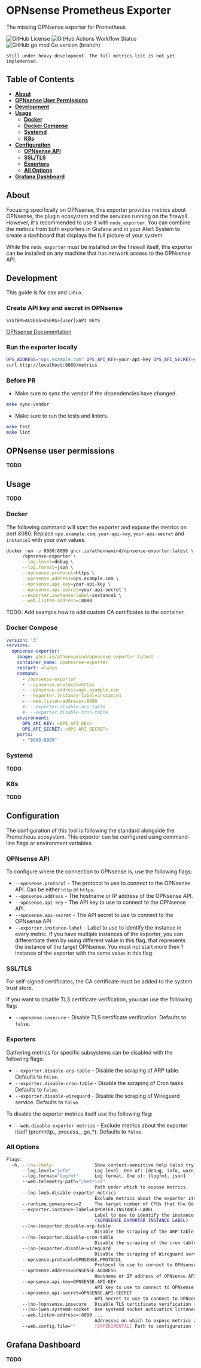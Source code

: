 # OPNsense Prometheus Exporter

The missing OPNsense exporter for Prometheus

![GitHub License](https://img.shields.io/github/license/AthennaMind/opnsense-exporter)
![GitHub Actions Workflow Status](https://img.shields.io/github/actions/workflow/status/AthennaMind/opnsense-exporter/ci.yml)
![GitHub go.mod Go version (branch)](https://img.shields.io/github/go-mod/go-version/AthennaMind/opnsense-exporter/main)

`Still under heavy development. The full metrics list is not yet implemented.`

## Table of Contents

- **[About](#about)**
- **[OPNsense User Permissions](#opnsense-user-permissions)**
- **[Development](#development)**
- **[Usage](#usage)**
  - **[Docker](#docker)**
  - **[Docker Compose](#docker-compose)**
  - **[Systemd](#systemd)**
  - **[K8s](#k8s)**
- **[Configuration](#configuration)**
  - **[OPNsense API](#opnsense-api)**
  - **[SSL/TLS](#ssltls)**
  - **[Exporters](#exporters)**
  - **[All Options](#all-options)**
- **[Grafana Dashboard](#grafana-dashboard)**

## About

Focusing specifically on OPNsense, this exporter provides metrics about OPNsense, the plugin ecosystem and the services running on the firewall. However, it's recommended to use it with `node_exporter`. You can combine the metrics from both exporters in Grafana and in your Alert System to create a dashboard that displays the full picture of your system.

While the `node_exporter` must be installed on the firewall itself, this exporter can be installed on any machine that has network access to the OPNsense API.

## Development

This guide is for osx and Linux.

### Create API key and secret in OPNsense

`SYSTEM>ACCESS>USERS>[user]>API KEYS`

[OPNsense Documentation](https://docs.opnsense.org/development/how-tos/api.html#creating-keys)

### Run the exporter locally

```bash
OPS_ADDRESS="ops.example.com" OPS_API_KEY=your-api-key OPS_API_SECRET=your-api-secret make local-run
curl http://localhost:8080/metrics
```

### Before PR

- Make sure to sync the vendor if the dependencies have changed.

```bash
make sync-vendor
```

- Make sure to run the tests and linters.

```bash
make test
make lint
```

## OPNsense user permissions

**TODO**

## Usage

**TODO**

### Docker

The following command will start the exporter and expose the metrics on port 8080. Replace `ops.example.com`, `your-api-key`, `your-api-secret` and `instance1` with your own values.

```bash
docker run -p 8080:8080 ghcr.io/athennamind/opnsense-exporter:latest \
      /opnsense-exporter \
      --log.level=debug \
      --log.format=json \
      --opnsense.protocol=https \
      --opnsense.address=ops.example.com \
      --opnsense.api-key=your-api-key \
      --opnsense.api-secret=your-api-secret \
      --exporter.instance-label=instance1 \
      --web.listen-address=:8080
```

TODO: Add example how to add custom CA certificates to the container.

### Docker Compose

```yaml
version: '3'
services:
  opnsense-exporter:
    image: ghcr.io/athennamind/opnsense-exporter:latest
    container_name: opensense-exporter
    restart: always
    command:
      - /opnsense-exporter
      - --opnsense.protocol=https
      - --opnsense.address=ops.example.com
      - --exporter.instance-label=instance1
      - --web.listen-address=:8080
      #- --exporter.disable-arp-table
      #- --exporter.disable-cron-table
    environment:
      OPS_API_KEY: <OPS_API_KEY>
      OPS_API_SECRET: <OPS_API_SECRET>
    ports:
      - "8080:8080"
```

### Systemd

**TODO**

### K8s

**TODO**

## Configuration

The configuration of this tool is following the standard alongside the Prometheus ecosystem. This exporter can be configured using command-line flags or environment variables.

### OPNsense API

To configure where the connection to OPNsense is, use the following flags:

- `--opnsense.protocol` - The protocol to use to connect to the OPNsense API. Can be either `http` or `https`.
- `--opnsense.address` - The hostname or IP address of the OPNsense API.
- `--opnsense.api-key` - The API key to use to connect to the OPNsense API.
- `--opnsense.api-secret` - The API secret to use to connect to the OPNsense API
- `--exporter.instance-label` - Label to use to identify the instance in every metric. If you have multiple instances of the exporter, you can differentiate them by using different value in this flag, that represents the instance of the target OPNsense. You must not start more then 1 instance of the exporter with the same value in this flag.

### SSL/TLS

For self-signed certificates, the CA certificate must be added to the system trust store.

If you want to disable TLS certificate verification, you can use the following flag:

- `--opnsense.insecure` - Disable TLS certificate verification. Defaults to `false`.

### Exporters

Gathering metrics for specific subsystems can be disabled with the following flags:

- `--exporter.disable-arp-table` - Disable the scraping of ARP table. Defaults to `false`.
- `--exporter.disable-cron-table` - Disable the scraping of Cron tasks. Defaults to `false`.
- `--exporter.disable-wireguard` - Disable the scraping of Wireguard service. Defaults to `false`.

To disable the exporter metrics itself use the following flag:

- `--web.disable-exporter-metrics` - Exclude metrics about the exporter itself (promhttp_*, process_*, go_*). Defaults to `false`.

### All Options

```bash
Flags:
  -h, --[no-]help                Show context-sensitive help (also try --help-long and --help-man).
      --log.level="info"         Log level. One of: [debug, info, warn, error]
      --log.format="logfmt"      Log format. One of: [logfmt, json]
      --web.telemetry-path="/metrics"
                                 Path under which to expose metrics.
      --[no-]web.disable-exporter-metrics
                                 Exclude metrics about the exporter itself (promhttp_*, process_*, go_*). ($OPNSENSE_EXPORTER_DISABLE_EXPORTER_METRICS)
      --runtime.gomaxprocs=2     The target number of CPUs that the Go runtime will run on (GOMAXPROCS) ($GOMAXPROCS)
      --exporter.instance-label=EXPORTER.INSTANCE-LABEL
                                 Label to use to identify the instance in every metric. If you have multiple instances of the exporter, you can differentiate them by using different value in this flag, that represents the instance of the target OPNsense.
                                 ($OPNSENSE_EXPORTER_INSTANCE_LABEL)
      --[no-]exporter.disable-arp-table
                                 Disable the scraping of the ARP table ($OPNSENSE_EXPORTER_DISABLE_ARP_TABLE)
      --[no-]exporter.disable-cron-table
                                 Disable the scraping of the cron table ($OPNSENSE_EXPORTER_DISABLE_CRON_TABLE)
      --[no-]exporter.disable-wireguard
                                 Disable the scraping of Wireguard service ($OPNSENSE_EXPORTER_DISABLE_WIREGUARD)
      --opnsense.protocol=OPNSENSE.PROTOCOL
                                 Protocol to use to connect to OPNsense API. One of: [http, https] ($OPNSENSE_EXPORTER_OPS_PROTOCOL)
      --opnsense.address=OPNSENSE.ADDRESS
                                 Hostname or IP address of OPNsense API ($OPNSENSE_EXPORTER_OPS_API)
      --opnsense.api-key=OPNSENSE.API-KEY
                                 API key to use to connect to OPNsense API ($OPNSENSE_EXPORTER_OPS_API_KEY)
      --opnsense.api-secret=OPNSENSE.API-SECRET
                                 API secret to use to connect to OPNsense API ($OPNSENSE_EXPORTER_OPS_API_SECRET)
      --[no-]opnsense.insecure   Disable TLS certificate verification ($OPNSENSE_EXPORTER_OPS_INSECURE)
      --[no-]web.systemd-socket  Use systemd socket activation listeners instead of port listeners (Linux only).
      --web.listen-address=:8080 ...
                                 Addresses on which to expose metrics and web interface. Repeatable for multiple addresses.
      --web.config.file=""       [EXPERIMENTAL] Path to configuration file that can enable TLS or authentication. See: https://github.com/prometheus/exporter-toolkit/blob/master/docs/web-configuration.md
```

## Grafana Dashboard

**TODO**
